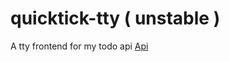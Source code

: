 # quicktick-tty ( unstable )
A tty frontend for my todo api [Api](https://github.com/osmak1234/quicktick-api)
